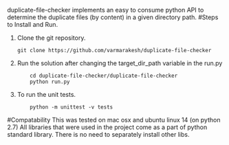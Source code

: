 duplicate-file-checker implements an easy to consume python API to determine the duplicate files (by content) in a given directory path.
#Steps to Install and Run.

1. Clone the git repository.

    ```
    git clone https://github.com/varmarakesh/duplicate-file-checker
    ```

2. Run the solution after changing the target_dir_path variable in the run.py
    ```
        cd duplicate-file-checker/duplicate-file-checker
        python run.py
    ```
3. To run the unit tests.
    ```
        python -m unittest -v tests
    ```
#Compatability
    This was tested on mac osx and ubuntu linux 14 (on python 2.7)
    All libraries that were used in the project come as a part of python standard library. There is no need to separately install other libs.